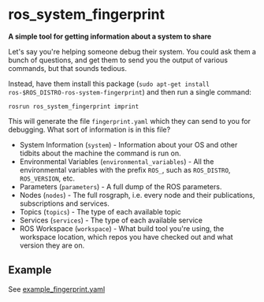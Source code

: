 # ros_system_fingerprint
**A simple tool for getting information about a system to share**

Let's say you're helping someone debug their system.
You could ask them a bunch of questions, and get them to send you the output of various commands,
but that sounds tedious.

Instead, have them install this package (`sudo apt-get install ros-$ROS_DISTRO-ros-system-fingerprint`)
and then run a single command:

    rosrun ros_system_fingerprint imprint

This will generate the file `fingerprint.yaml` which they can send to you for debugging.
What sort of information is in this file?

 * System Information (`system`) - Information about your OS and other tidbits about the machine the command is run on.
 * Environmental Variables (`environmental_variables`) - All the environmental variables with the prefix `ROS_`,
    such as `ROS_DISTRO`, `ROS_VERSION`, etc.
 * Parameters (`parameters`) - A full dump of the ROS parameters.
 * Nodes (`nodes`) - The full rosgraph, i.e. every node and their publications, subscriptions and services.
 * Topics (`topics`) - The type of each available topic
 * Services (`services`) - The type of each available service
 * ROS Workspace (`workspace`) - What build tool you're using, the workspace location,
    which repos you have checked out and what version they are on.

## Example
 See [example_fingerprint.yaml](example_fingerprint.yaml)

